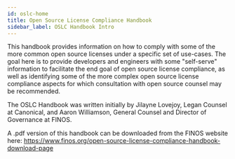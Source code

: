 ```yaml
---
id: oslc-home
title: Open Source License Compliance Handbook
sidebar_label: OSLC Handbook Intro
---
```




This handbook provides information on how to comply with some of the more common open source licenses under a specific set of use-cases. The goal here is to provide developers and engineers with some "self-serve" information to facilitate the end goal of open source license compliance, as well as identifying some of the more complex open source license compliance aspects for which consultation with open source counsel may be recommended.

The OSLC Handbook was written initially by Jilayne Lovejoy, Legan Counsel at Canonical, and Aaron Williamson, General Counsel and Director of Governance at FINOS.

A .pdf version of this handbook can be downloaded from the FINOS website here: https://www.finos.org/open-source-license-compliance-handbook-download-page
